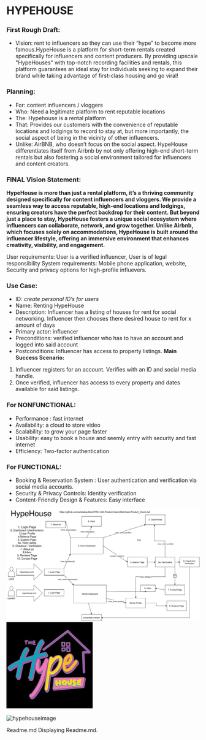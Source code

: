 # HYPEHOUSE

### First Rough Draft:
- Vision: rent to influencers so they can use their “hype” to become more famous.HypeHouse is a platform for short-term rentals created specifically for influencers and content producers. By providing upscale "HypeHouses" with top-notch recording facilities and rentals, this platform guarantees an ideal stay for individuals seeking to expand their brand while taking advantage of first-class housing and go viral!

### Planning:
- For: content influencers / vloggers
- Who: Need a legitimate platform to rent reputable locations
- The: Hypehouse is a rental platform
- That: Provides our customers with the convenience of reputable locations and lodgings to record to stay at, but more importantly, the social aspect of being in the vicinity of other influencers.
- Unlike: AirBNB, who doesn’t focus on the social aspect.
HypeHouse differentiates itself from Airbnb by not only offering high-end short-term rentals but also fostering a social environment tailored for influencers and content creators. 

### FINAL Vision Statement:
**HypeHouse is more than just a rental platform, it’s a thriving community designed specifically for content influencers and vloggers. We provide a seamless way to access reputable, high-end locations and lodgings, ensuring creators have the perfect backdrop for their content. But beyond just a place to stay, HypeHouse fosters a unique social ecosystem where influencers can collaborate, network, and grow together. Unlike Airbnb, which focuses solely on accommodations, HypeHouse is built around the influencer lifestyle, offering an immersive environment that enhances creativity, visibility, and engagement.**



User requirements: User is a verified influencer, User is of legal responsibility
System requirements: Mobile phone application, website, 
Security and privacy options for high-profile influevers.

### Use Case: 
- ID: *create personal ID’s for users*
- Name: Renting HypeHouse
- Description: Influencer has a listing of houses for rent for social networking. Influencer then chooses there desired house to rent for x amount of days
- Primary actor: influencer
- Preconditions: verified influencer who has to have an account and logged into said account
- Postconditions: Influencer has access to property listings.
**Main Success Scenario:** 
1. Influencer registers for an account. Verifies with an ID and social media handle.
2. Once verified, influencer has access to every property and dates available for said listings.


### For NONFUNCTIONAL:
- Performance : fast internet
- Availability: a cloud to store video 
- Scalability: to grow your page faster
- Usability: easy to book a house and seemly entry with security and fast internet
- Efficiency: Two-factor authentication


### For FUNCTIONAL: 
- Booking & Reservation System : User authentication and verification via social media accounts.
- Security & Privacy Controls: Identity verification
- Content-Friendly Design & Features: Easy interface

<img title="Diagram" alt="ss" src="HYPEHOUSE.jpg">

<img title="Diagram" alt="ss" src="hypehouse.jpeg">


![hypehouseimage](https://www.google.com/imgres?q=hypehouse%20logo&imgurl=https%3A%2F%2Fyt3.googleusercontent.com%2F8xX8K93hqIIL6av3mgiDCVdWQ324k-XiT2XYJvVtU2o30nZKgitE3K7EZ3h4o97rm5ZFC0Hk%3Ds900-c-k-c0x00ffffff-no-rj&imgrefurl=https%3A%2F%2Fwww.youtube.com%2Fc%2FTheHypeHouse&docid=3O8dId5US5pVAM&tbnid=sX3vVKzTN0LEuM&vet=12ahUKEwjo0oHSw7CLAxXBCDQIHToLG4sQM3oECHEQAA..i&w=900&h=900&hcb=2&ved=2ahUKEwjo0oHSw7CLAxXBCDQIHToLG4sQM3oECHEQAA)





Readme.md
Displaying Readme.md.
